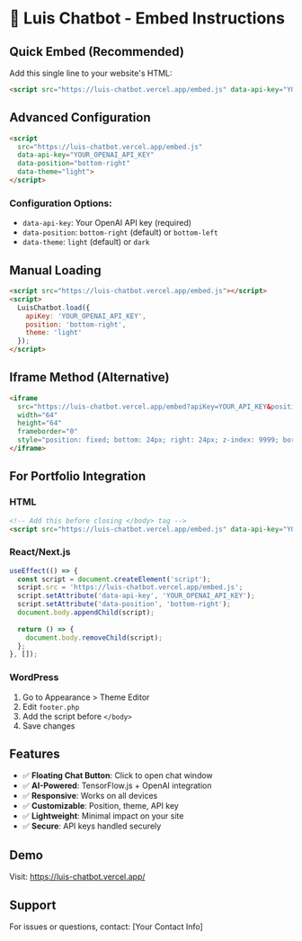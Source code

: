 # 🤖 Luis Chatbot - Embed Instructions

## Quick Embed (Recommended)

Add this single line to your website's HTML:

```html
<script src="https://luis-chatbot.vercel.app/embed.js" data-api-key="YOUR_OPENAI_API_KEY"></script>
```

## Advanced Configuration

```html
<script 
  src="https://luis-chatbot.vercel.app/embed.js" 
  data-api-key="YOUR_OPENAI_API_KEY"
  data-position="bottom-right"
  data-theme="light">
</script>
```

### Configuration Options:

- `data-api-key`: Your OpenAI API key (required)
- `data-position`: `bottom-right` (default) or `bottom-left`
- `data-theme`: `light` (default) or `dark`

## Manual Loading

```html
<script src="https://luis-chatbot.vercel.app/embed.js"></script>
<script>
  LuisChatbot.load({
    apiKey: 'YOUR_OPENAI_API_KEY',
    position: 'bottom-right',
    theme: 'light'
  });
</script>
```

## Iframe Method (Alternative)

```html
<iframe 
  src="https://luis-chatbot.vercel.app/embed?apiKey=YOUR_API_KEY&position=bottom-right&theme=light" 
  width="64" 
  height="64" 
  frameborder="0"
  style="position: fixed; bottom: 24px; right: 24px; z-index: 9999; border-radius: 50%;">
</iframe>
```

## For Portfolio Integration

### HTML
```html
<!-- Add this before closing </body> tag -->
<script src="https://luis-chatbot.vercel.app/embed.js" data-api-key="YOUR_OPENAI_API_KEY"></script>
```

### React/Next.js
```jsx
useEffect(() => {
  const script = document.createElement('script');
  script.src = 'https://luis-chatbot.vercel.app/embed.js';
  script.setAttribute('data-api-key', 'YOUR_OPENAI_API_KEY');
  script.setAttribute('data-position', 'bottom-right');
  document.body.appendChild(script);
  
  return () => {
    document.body.removeChild(script);
  };
}, []);
```

### WordPress
1. Go to Appearance > Theme Editor
2. Edit `footer.php`
3. Add the script before `</body>`
4. Save changes

## Features

- ✅ **Floating Chat Button**: Click to open chat window
- ✅ **AI-Powered**: TensorFlow.js + OpenAI integration
- ✅ **Responsive**: Works on all devices
- ✅ **Customizable**: Position, theme, API key
- ✅ **Lightweight**: Minimal impact on your site
- ✅ **Secure**: API keys handled securely

## Demo

Visit: https://luis-chatbot.vercel.app/

## Support

For issues or questions, contact: [Your Contact Info]
